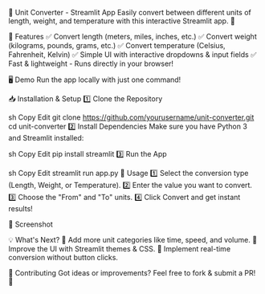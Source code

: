 🔄 Unit Converter - Streamlit App
Easily convert between different units of length, weight, and temperature with this interactive Streamlit app. 🚀

📌 Features
✅ Convert length (meters, miles, inches, etc.)
✅ Convert weight (kilograms, pounds, grams, etc.)
✅ Convert temperature (Celsius, Fahrenheit, Kelvin)
✅ Simple UI with interactive dropdowns & input fields
✅ Fast & lightweight - Runs directly in your browser!

🖥️ Demo
Run the app locally with just one command!

📥 Installation & Setup
1️⃣ Clone the Repository

sh
Copy
Edit
git clone https://github.com/yourusername/unit-converter.git
cd unit-converter
2️⃣ Install Dependencies
Make sure you have Python 3 and Streamlit installed:

sh
Copy
Edit
pip install streamlit
3️⃣ Run the App

sh
Copy
Edit
streamlit run app.py
📜 Usage
1️⃣ Select the conversion type (Length, Weight, or Temperature).
2️⃣ Enter the value you want to convert.
3️⃣ Choose the "From" and "To" units.
4️⃣ Click Convert and get instant results!

📸 Screenshot

💡 What's Next?
🚀 Add more unit categories like time, speed, and volume.
🎨 Improve the UI with Streamlit themes & CSS.
🔄 Implement real-time conversion without button clicks.

📌 Contributing
Got ideas or improvements? Feel free to fork & submit a PR! 🎉
